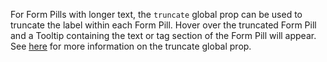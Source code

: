 For Form Pills with longer text, the `truncate` global prop can be used to truncate the label within each Form Pill. Hover over the truncated Form Pill and a Tooltip containing the text or tag section of the Form Pill will appear. See [here](https://playbook.powerapp.cloud/global_props/truncate) for more information on the truncate global prop.
